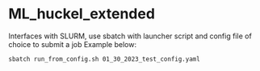# ML_huckel_extended

Interfaces with SLURM, use sbatch with launcher script and config file of choice to submit a job
Example below:
```
sbatch run_from_config.sh 01_30_2023_test_config.yaml
```
